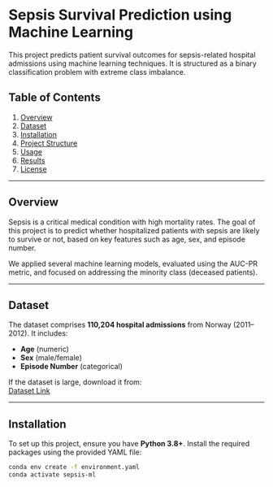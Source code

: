 # Sepsis Survival Prediction using Machine Learning

This project predicts patient survival outcomes for sepsis-related hospital admissions using machine learning techniques. It is structured as a binary classification problem with extreme class imbalance.

## Table of Contents
1. [Overview](#overview)
2. [Dataset](#dataset)
3. [Installation](#installation)
4. [Project Structure](#project-structure)
5. [Usage](#usage)
6. [Results](#results)
7. [License](#license)

---

## Overview
Sepsis is a critical medical condition with high mortality rates. The goal of this project is to predict whether hospitalized patients with sepsis are likely to survive or not, based on key features such as age, sex, and episode number.  

We applied several machine learning models, evaluated using the AUC-PR metric, and focused on addressing the minority class (deceased patients).

---

## Dataset
The dataset comprises **110,204 hospital admissions** from Norway (2011–2012). It includes:
- **Age** (numeric)
- **Sex** (male/female)
- **Episode Number** (categorical)  

If the dataset is large, download it from:  
[Dataset Link](<insert_link_here>)

---

## Installation
To set up this project, ensure you have **Python 3.8+**. Install the required packages using the provided YAML file:

```bash
conda env create -f environment.yaml
conda activate sepsis-ml
